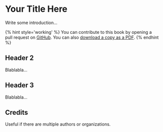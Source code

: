 # Your Title Here

Write some introduction...

{% hint style='working' %}
You can contribute to this book by opening a pull request on [GitHub](https://github.com/yourname/yourrepo).
You can also [download a copy as a PDF](https://CLIUtils.gitlab.io/modern-cmake/modern-cmake.pdf).
{% endhint %}

## Header 2

Blablabla...

## Header 3

Blablabla...

## Credits

Useful if there are multiple authors or organizations.
